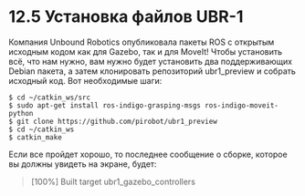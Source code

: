 # 12.5 Установка файлов UBR-1

Компания Unbound Robotics опубликовала пакеты ROS с открытым исходным кодом как для Gazebo, так и для MoveIt! Чтобы установить всё, что нам нужно, вам нужно будет установить два поддерживающих Debian пакета, а затем клонировать репозиторий ubr1\_preview и собрать исходный код. Вот необходимые шаги:

```text
$ cd ~/catkin_ws/src
$ sudo apt-get install ros-indigo-grasping-msgs ros-indigo-moveit-python
$ git clone https://github.com/pirobot/ubr1_preview
$ cd ~/catkin_ws
$ catkin_make
```

Если все пройдет хорошо, то последнее сообщение о сборке, которое вы должны увидеть на экране, будет:

> \[100%\] Built target ubr1\_gazebo\_controllers



